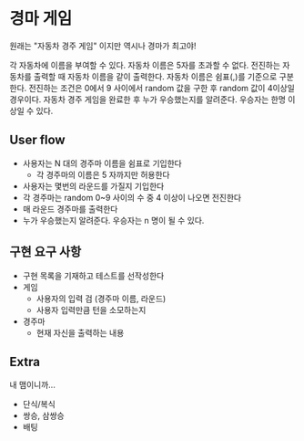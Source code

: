 # 경마 게임
원래는 "자동차 경주 게임" 이지만 역시나 경마가 최고야!

각 자동차에 이름을 부여할 수 있다. 자동차 이름은 5자를 초과할 수 없다.
전진하는 자동차를 출력할 때 자동차 이름을 같이 출력한다.
자동차 이름은 쉼표(,)를 기준으로 구분한다.
전진하는 조건은 0에서 9 사이에서 random 값을 구한 후 random 값이 4이상일 경우이다.
자동차 경주 게임을 완료한 후 누가 우승했는지를 알려준다. 우승자는 한명 이상일 수 있다.

## User flow
- 사용자는 N 대의 경주마 이름을 쉼표로 기입한다
  - 각 경주마의 이름은 5 자까지만 허용한다
- 사용자는 몇번의 라운드를 가질지 기입한다
- 각 경주마는 random 0~9 사이의 수 중 4 이상이 나오면 전진한다
- 매 라운드 경주마를 출력한다
- 누가 우승했는지 알려준다. 우승자는 n 명이 될 수 있다.

## 구현 요구 사항
- 구현 목록을 기재하고 테스트를 선작성한다
- 게임
  - 사용자의 입력 검 (경주마 이름, 라운드)
  - 사용자 입력만큼 턴을 소모하는지
- 경주마
  - 현재 자신을 출력하는 내용


## Extra 
내 맴이니까...
- 단식/복식
- 쌍승, 삼쌍승
- 배팅